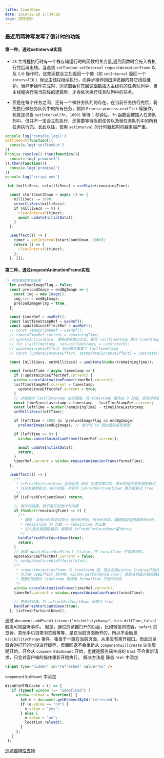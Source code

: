 ```yaml
---
title: CountDown
date: 2019-12-28 17:34:28
tags: 项目经历
---
```


### 最近用两种写发写了倒计时的功能

#### 第一种，通过setInterval实现

  - `JS` 主线程执行时有一个栈存储运行时的函数相关变量,遇到函数时会先入栈执行完后再出栈。当遇到 `setTimeout` `setInterval` `requestAnimationFrame` 以及 `I/O` 操作时，这些函数会立刻返回一个值（如 `setInterval` 返回一个 `intervalID` ）保证主线程继续执行，而异步操作则由浏览器的其它线程维护。当异步操作完成时，浏览器会将其回调函数插入主线程的任务队列中，当主线程执行完当前栈的逻辑后，才会依次执行任务队列中的任务。 

  - 但是在每个任务之间，还有一个微任务队列的存在。在当前任务执行完后，将先执行微任务队列中的所有任务，例如 `Promise` `process.nextTick` 等操作。也就是说当 `setInterval(fn, 1000)` 等待 `1` 秒钟后，`fn` 函数会被插入任务队列中，但并不一定会立刻执行，还需要等待当前任务以及微任务队列中的所有任务执行完。长此以往，使用 `setInterval` 的计时器超时将越来越严重。

```js
console.log('console.log()')
setTimeout(function(){
  console.log('setTimeOut')
})
Promise.resolve().then(function(){
  console.log('promise1')
}).then(function(){
  console.log('promise2')
})
console.log('script end')
```


```js
 let [milliSecs, setmilliSecs] = useState(remainingTime);

  const startCountDown = async () => {
    milliSecs -= 1000;
    setmilliSecs(milliSecs);
    if (milliSecs <= 0) {
      clearInterval(timer);
      await updateInitialData();
    }
  };

  useEffect(() => {
    timer = setInterval(startCountDown, 1000);
    return () => {
      clearInterval(timer);
    };
  }, []);
```



#### 第二种，通过requestAnimationFrame实现
```js
// 预加载结束背景图
  let preloadImageFlag = false;
  const preloadImage = endBgImage => {
    const img = new Image();
    img.src = endBgImage;
    preloadImageFlag = true;
  };

  const timerRef = useRef();
  const lastTimeStampRef = useRef();
  const updateSinceEffectRef = useRef();
  // const remainTimeRef = useRef();
  // remainTimeRef.current = remainingTime;
  // updateInitialData, 重新请求接口之后，要将 lastTimeStamp 置为 timeStamp，从当前的 timeStamp 开始倒计时
  // let [lastTimeStamp, setLastTimeStamp] = useState(0);
  // updateSinceUseEffect 标记是否重置了 lastTimeStamp
  // const [updateSinceUseEffect, setUpdateSinceUseEffect] = useState(false);

  const [milliSecs, setMilliSecs] = useState(Number(remainingTime));

  const formatTime = async timestamp => {
    if (!updateSinceEffectRef.current) {
    window.cancelAnimationFrame(timerRef.current);
    lastTimeStampRef.current = timestamp;
      updateSinceEffectRef.current = true;
    }
    // 对初始的 lastTimestamp 进行赋值，将 timestamp 置为从 0 开始，否则时间会超前结束，timeStamp 从页面加载开始计时
    const timeSinceLaststamp = timestamp - lastTimeStampRef.current;
    const leftTime = Number(remainingTime) - timeSinceLaststamp;
    setMilliSecs(leftTime);

    if (leftTime < 5000 && !preloadImageFlag && endBgImage)
      preloadImage(endBgImage); // 倒计时 5s 预加载结束背景图

    if (leftTime <= 0) {
      window.cancelAnimationFrame(timerRef.current);

      await updateInitialData();
      return;
    }
    timerRef.current = window.requestAnimationFrame(formatTime);
  };

  useEffect(() => {
    /**
     * isFreshForCountDown 全局状态 标记 在请求接口后，倒计时组件是否被更新过
     * 当没有被更新过，执行动画，并且将 isFreshForCountDown 置为更新过 true
     */
    if (isFreshForCountDown) return;

    // 倒计时结束，就不用开启倒计时动画
    if (Number(remainingTime) <= 0) {
      /**
       * 情景：从倒计时结束切换为 倒计时开始。倒计时结束，编辑楼层信息重新倒计时，又回来，应该刷新页面继续执行倒计时
       * remainTime 为 负数 -> remainTime 为正数
       * 进入到处理函数最后，都要将 isFreshForCountDown置为true
       */
      handleFreshForCountDown(true);
      return;
    }
    // 设置 updateSinceUseEffect 为false，在 formatTime 中需要用到。
    updateSinceEffectRef.current = false;
    // setUpdateSinceUseEffect(false);
    /**
     * requestAnimationFrame 的 timeStamp 值，是从页面window loading开始计算的,
     * 所以在 useEffect 的时候，window.performance.now() 就是从页面开始加载到客户端的时间
     * 而我们想要的 timeStamp 是调用 formatTime 开始的时间
     */
    window.cancelAnimationFrame(timerRef.current);
    timerRef.current = window.requestAnimationFrame(formatTime);

    // 更新过动画，将 isFreshForCountDown 设置为 true
    handleFreshForCountDown(true);
  }, [isFreshForCountDown]);

```

通过 `document.addEventListener("visibilitychange",this.diffTime,false)` 触发可视监听事件。
但是，通过浏览器打开的页面，比如微信浏览器，`safari` 浏览器，其他手机自带浏览器等等，是在当前页面新开的，所以不会触发 `visibilitychange` 事件，相当于一直在当前页面，从来没有离开视口。而且浏览器会对打开的也没进行缓存，页面回退不会重新从 `componentwillcreate` 生命周期开始，只会从 `componentdidmount` 开始，也就是服务端生成的 `html` 不会重新请求，只会对客户端的操作重新开始执行。
 解决方法是
 静态 `html` 中添加
```html
<input type="hidden" id="refreshed" value="no" />
```
`componentDidMount` 中添加
 ```js
 disableHTMLCache = () => {
    if (typeof window !== "undefined") {
      window.onload = function() {
        let e = document.getElementById("refreshed");
        if (e.value == "no") {
          e.value = "yes";
        } else {
          e.value = "no";
          location.reload();
        }
      };
    }
  };
 ```

[浏览器特性支持](https://developers.google.com/web/updates/2019/02/back-forward-cache)